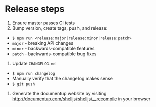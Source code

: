 # Release steps

1. Ensure master passes CI tests
1. Bump version, create tags, push, and release:
  - `$ npm run <release:major|release:minor|release:patch>`
  - `major` - breaking API changes
  - `minor` - backwards-compatible features
  - `patch` - backwards-compatible bug fixes
1. Update `CHANGELOG.md`
  - `$ npm run changelog`
  - Manually verify that the changelog makes sense
  - `$ git push`
1. Generate the documentup website by visiting
  http://documentup.com/shelljs/shelljs/__recompile in your browser

